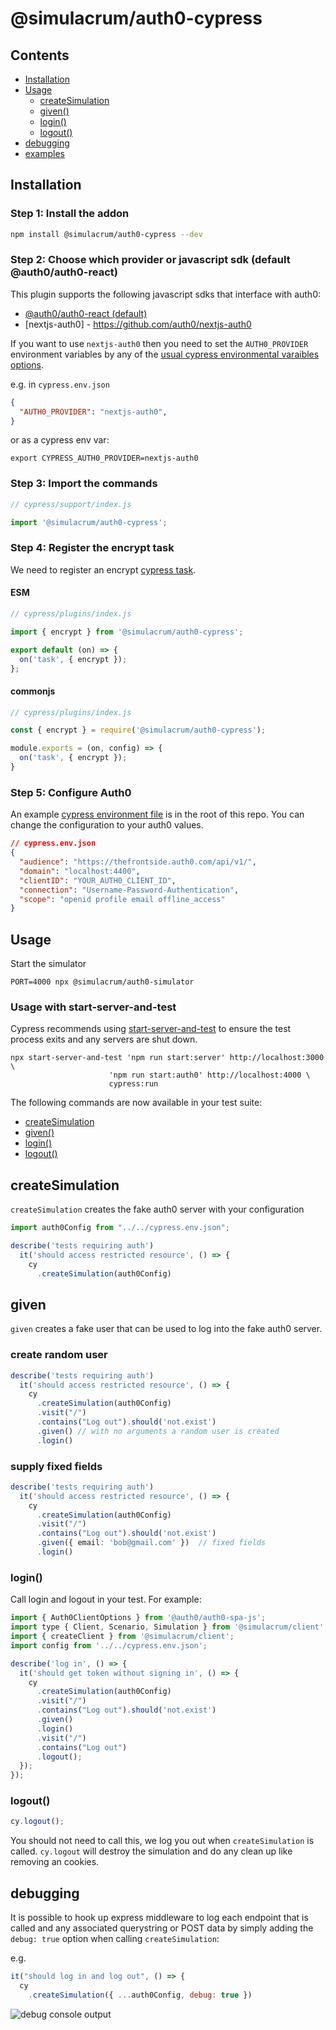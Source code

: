 # @simulacrum/auth0-cypress

## Contents

- [Installation](#installation)
- [Usage](#usage)
  - [createSimulation](#createSimulation)
  - [given()](#given)
  - [login()](#login)
  - [logout()](#logout)
- [debugging](#debugging)
- [examples](./cypress/integration/login.spec.ts)

## Installation

### Step 1: Install the addon

```sh
npm install @simulacrum/auth0-cypress --dev
```

### Step 2: Choose which provider or javascript sdk (default @auth0/auth0-react)

This plugin supports the following javascript sdks that interface with auth0:

- [@auth0/auth0-react (default)](https://github.com/auth0/auth0-react)
- [nextjs-auth0] - https://github.com/auth0/nextjs-auth0

If you want to use `nextjs-auth0` then you need to set the `AUTH0_PROVIDER` environment variables by any of the [usual cypress environmental varaibles options](https://docs.cypress.io/guides/guides/environment-variables).

e.g. in `cypress.env.json`

```json
{
  "AUTH0_PROVIDER": "nextjs-auth0",
}
```

or as a cypress env var:

```shell
export CYPRESS_AUTH0_PROVIDER=nextjs-auth0
```

### Step 3: Import the commands

```js
// cypress/support/index.js

import '@simulacrum/auth0-cypress';
```

### Step 4: Register the encrypt task

We need to register an encrypt [cypress task](https://docs.cypress.io/api/commands/task).

#### ESM

```js
// cypress/plugins/index.js

import { encrypt } from '@simulacrum/auth0-cypress';

export default (on) => {
  on('task', { encrypt });
};
```

#### commonjs

```js
// cypress/plugins/index.js

const { encrypt } = require('@simulacrum/auth0-cypress');

module.exports = (on, config) => {
  on('task', { encrypt });
}
```

### Step 5: Configure Auth0

An example [cypress environment file](./cypress.env.json) is in the root of this repo. You can change the configuration to your auth0 values.

```json
// cypress.env.json
{
  "audience": "https://thefrontside.auth0.com/api/v1/",
  "domain": "localhost:4400",
  "clientID": "YOUR_AUTH0_CLIENT_ID",
  "connection": "Username-Password-Authentication",
  "scope": "openid profile email offline_access"
}
```

## Usage

Start the simulator

```shell
PORT=4000 npx @simulacrum/auth0-simulator
```

### Usage with start-server-and-test

Cypress recommends using [start-server-and-test](https://github.com/bahmutov/start-server-and-test) to ensure the test process exits and any servers are shut down.

```shell
npx start-server-and-test 'npm run start:server' http://localhost:3000 \
                      'npm run start:auth0' http://localhost:4000 \
                      cypress:run
```

The following commands are now available in your test suite:

- [createSimulation](#createSimulation)
- [given()](#given)
- [login()](#login)
- [logout()](#logout)

## createSimulation

`createSimulation` creates the fake auth0 server with your configuration

```ts
import auth0Config from "../../cypress.env.json";

describe('tests requiring auth')
  it('should access restricted resource', () => {
    cy
      .createSimulation(auth0Config)
```
## given

`given` creates a fake user that can be used to log into the fake auth0 server.

### create random user

```ts
describe('tests requiring auth')
  it('should access restricted resource', () => {
    cy
      .createSimulation(auth0Config)
      .visit("/")
      .contains("Log out").should('not.exist')
      .given() // with no arguments a random user is created
      .login()
```

### supply fixed fields

```ts
describe('tests requiring auth')
  it('should access restricted resource', () => {
    cy
      .createSimulation(auth0Config)
      .visit("/")
      .contains("Log out").should('not.exist')
      .given({ email: 'bob@gmail.com' })  // fixed fields
      .login()
```

### login()

Call login and logout in your test. For example:

```js
import { Auth0ClientOptions } from '@auth0/auth0-spa-js';
import type { Client, Scenario, Simulation } from '@simulacrum/client';
import { createClient } from '@simulacrum/client';
import config from '../../cypress.env.json';

describe('log in', () => {
  it('should get token without signing in', () => {
    cy
      .createSimulation(auth0Config)
      .visit("/")
      .contains("Log out").should('not.exist')
      .given()
      .login()
      .visit("/")
      .contains("Log out")
      .logout();
  });
});
```

### logout()

```js
cy.logout();
```

You should not need to call this, we log you out when `createSimulation` is called.
`cy.logout` will destroy the simulation and do any clean up like removing an cookies.

## debugging

It is possible to hook up express middleware to log each endpoint that is called and any associated querystring or POST data by simply adding the `debug: true` option when calling `createSimulation`:

e.g.

```js
it("should log in and log out", () => {
  cy
    .createSimulation({ ...auth0Config, debug: true })
```

![debug console output](./docs/out.png)